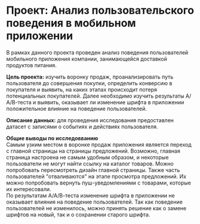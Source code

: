 # Проект: Анализ пользовательского поведения в мобильном приложении  
В рамках данного проекта проведен анализ поведения пользователей мобильного приложения компании, занимающейся доставкой продуктов питания.  

**Цель проекта:** изучить воронку продаж, проанализировать путь пользователя до совершения покупки, определить конверсию в покупателя и выявить, на каких этапах происходит потеря потенциальных покупателей. Далее необходимо изучить результаты А/А/В-теста и выявить, оказывает ли изменение шрифта в приложении положительное влияние на поведение пользователей.  

**Описание данных:** для проведения исследования предоставлен датасет с записями о событиях и действиях пользователя.  

**Общие выводы по исследовванию**  
Самым узким местом в воронке продаж приложения является переход с главной страницы на страницы предложений. Возможно, главная страница настроена не самым удобным образом, и некоторые пользователи не могут найти ссылку на каталог товаров. Можно попробовать пересмотреть дизайн главной страницы. Также часть пользователей "отваливаются" на этапе просмотра предложений. Их можно попробовать вернуть пуш-уведомлениями с товарами, которые их интересовали.  
По результатам А/А/В-теста изменение шрифта в приложении не оказывает влияния на поведение пользователей. Так как поведение пользователей не изменилось, можно принять решение как о замене шрифтов на новый, так и о сохранении старого шрифта.  
